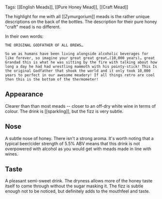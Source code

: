 Tags: [[English Meads]], [[Pure Honey Mead]], [[Craft Mead]]


The highlight for me with all [[Zymurgorium]] meads is the rather unique descriptions on the back of the bottles. The description for their pure honey "craft" mead is no different.

In their own words:

    THE ORIGINAL GODFATHER OF ALL BREWS…

    So we as humans have been living alongside alcoholic beverages for like forever, so imagine your great great great…(10,000 years)… great Grandad this is what he was sitting by the fire with talking about how long a day he had had wrestling mammoth with his pointy-stick! This Is the original Godfather that shook the world and it only took 10,000 years to perfect in our awesome meadery! If all things retro are cool then this is the bottom of the thermometer!

## Appearance

Clearer than than most meads -- closer to an off-dry white wine in terms of colour. The drink is [[sparkling]], but the fizz is very subtle.

## Nose

A subtle nose of honey. There isn't a strong aroma. It's worth noting that a typical beer/cider strength of 5.5% ABV means that this drink is not overpowered with alcohol as you would get with meads made in line with wines.

## Taste

A pleasant semi-sweet drink. The dryness allows more of the honey taste itself to come through without the sugar masking it. The fizz is subtle enough not to be noticed, but definitely adds to the mouthfeel and taste.
